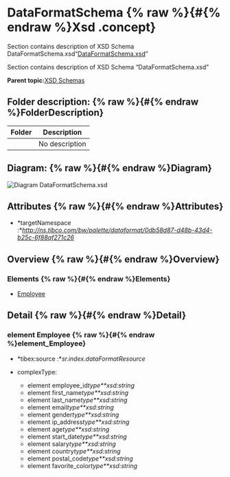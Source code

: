 # DataFormatSchema {% raw %}{#{% endraw %}Xsd .concept}

Section contains description of XSD Schema DataFormatSchema.xsd“[DataFormatSchema.xsd](DataFormatSchema.xsd)”

Section contains description of XSD Schema “DataFormatSchema.xsd”

**Parent topic:**[XSD Schemas](../../../projects/com.odido-rfp-demo.application_1.0.0_ear/common/xsd.md)

## Folder description: {% raw %}{#{% endraw %}FolderDescription}

|Folder|Description|
|------|-----------|
| |No description|

## Diagram: {% raw %}{#{% endraw %}Diagram}

![Diagram
              DataFormatSchema.xsd](DataFormatSchema.xsd.png)

## Attributes {% raw %}{#{% endraw %}Attributes}

-   *targetNamespace :**http://ns.tibco.com/bw/palette/dataformat/0db58d87-d48b-43d4-b25c-6f88af271c26*

## Overview {% raw %}{#{% endraw %}Overview}

### Elements {% raw %}{#{% endraw %}Elements}

-   [Employee](#element_Employee)

## Detail {% raw %}{#{% endraw %}Detail}

### element Employee {% raw %}{#{% endraw %}element_Employee}

-   *tibex:source :**sr.index.dataFormatResource*

-   complexType:
    -   element employee\_id*type**xsd:string*
    -   element first\_name*type**xsd:string*
    -   element last\_name*type**xsd:string*
    -   element email*type**xsd:string*
    -   element gender*type**xsd:string*
    -   element ip\_address*type**xsd:string*
    -   element age*type**xsd:string*
    -   element start\_date*type**xsd:string*
    -   element salary*type**xsd:string*
    -   element country*type**xsd:string*
    -   element postal\_code*type**xsd:string*
    -   element favorite\_color*type**xsd:string*

